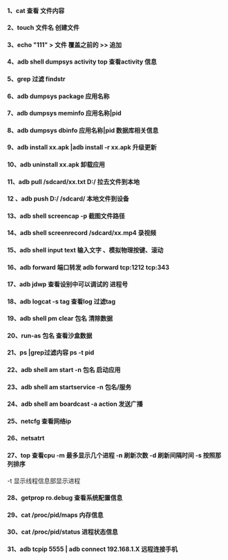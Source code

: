#### 1、cat 查看 文件内容

#### 2、touch 文件名  创建文件

#### 3、echo "111" > 文件 覆盖之前的  >> 追加

#### 4、adb shell dumpsys activity top  查看activity 信息 

#### 5、grep 过滤  findstr 

#### 6、adb dumpsys package  应用名称

#### 7、adb dumpsys meminfo 应用名称|pid

#### 8、adb dumpsys dbinfo 应用名称|pid  数据库相关信息

#### 9、adb install xx.apk  |adb install -r xx.apk  升级更新

#### 10、adb uninstall  xx.apk 卸载应用

#### 11、adb pull /sdcard/xx.txt  D:/   拉去文件到本地

#### 12 、adb push D:/  /sdcard/    本地文件到设备

#### 13、adb shell screencap -p  截图文件路径

#### 14、adb shell screenrecord /sdcard/xx.mp4  录视频

#### 15、adb shell input text 输入文字 、模拟物理按键、滚动

#### 16、adb forward 端口转发  adb forward tcp:1212  tcp:343

#### 17、adb jdwp 查看设别中可以调试的 进程号

#### 18、adb logcat -s tag 查看log 过滤tag

#### 19、adb shell pm clear  包名  清除数据

#### 20、run-as 包名  查看沙盒数据

#### 21、ps |grep过滤内容  ps -t pid

#### 22、adb shell am  start -n 包名 启动应用

#### 23、adb shell am startservice -n 包名/服务

#### 24、adb shell am boardcast -a action 发送广播

#### 25、netcfg 查看网络ip 

#### 26、netsatrt 

#### 27、top 查看cpu  -m 最多显示几个进程 -n 刷新次数  -d 刷新间隔时间  -s  按照那列排序

-t 显示线程信息部显示进程

#### 28、getprop ro.debug 查看系统配置信息

#### 29、cat /proc/pid/maps 内存信息

#### 30、cat /proc/pid/status 进程状态信息

#### 31、adb tcpip 5555  | adb connect 192.168.1.X 远程连接手机


